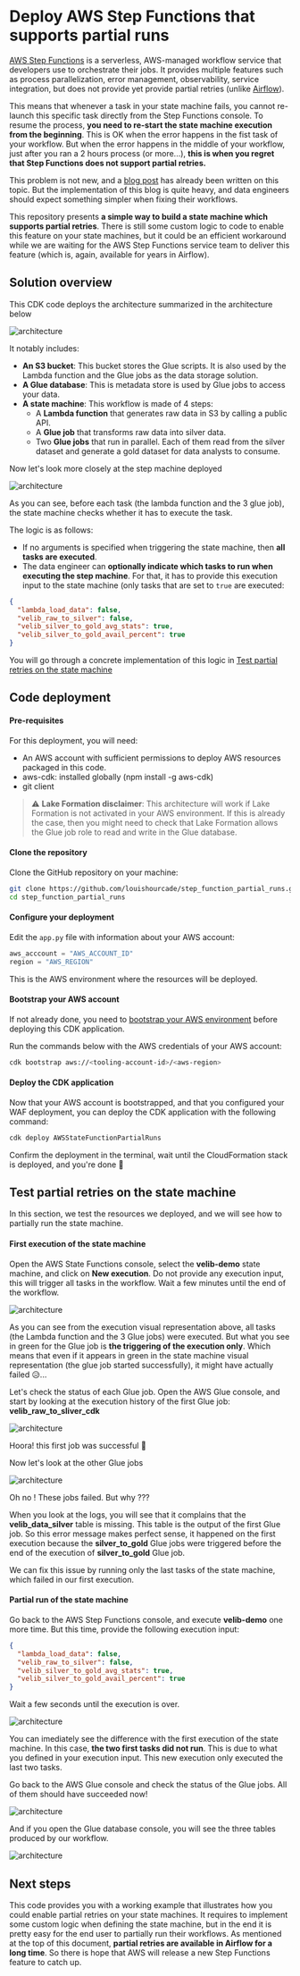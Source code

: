 # Deploy AWS Step Functions that supports partial runs

[AWS Step Functions](https://aws.amazon.com/step-functions/?step-functions.sort-by=item.additionalFields.postDateTime&step-functions.sort-order=desc)
is a serverless, AWS-managed workflow service that developers use to
orchestrate their jobs. It provides multiple features such as process parallelization,
error management, observability, service integration, but does not provide yet provide partial retries (unlike [Airflow](https://airflow.apache.org/docs/apache-airflow/stable/dag-run.html#re-run-tasks)).

This means that whenever a task in your state machine fails, you cannot re-launch this specific task directly from the Step Functions console.
To resume the process, **you need to re-start the state machine execution from the beginning**. This is OK when the error happens
in the fist task of your workflow. But when the error happens in the middle of your workflow, just after you ran a 2 hours process (or more...),
**this is when you regret that Step Functions does not support partial retries.**

This problem is not new, and a [blog post](https://aws.amazon.com/blogs/compute/resume-aws-step-functions-from-any-state/)
has already been written on this topic. But the implementation of this blog is quite heavy, and data engineers should expect something
simpler when fixing their workflows.

This repository presents **a simple way to build a state machine which supports partial retries**. There is still some custom logic to
code to enable this feature on your state machines, but it could be an efficient workaround while we are waiting for the AWS Step Functions
service team to deliver this feature (which is, again, available for years in Airflow).

## Solution overview

This CDK code deploys the architecture summarized in the architecture below

![architecture](assets/img/step_function_partial.png)

It notably includes:
* **An S3 bucket**: This bucket stores the Glue scripts. It is also used by the Lambda function and the Glue jobs as the data storage solution.
* **A Glue database**: This is metadata store is used by Glue jobs to access your data.
* **A state machine**: This workflow is made of 4 steps:
    * A **Lambda function** that generates raw data in S3 by calling a public API.
    * A **Glue job** that transforms raw data into silver data.
    * Two **Glue jobs** that run in parallel. Each of them read from the silver dataset and generate a gold dataset for 
    data analysts to consume.
      
Now let's look more closely at the step machine deployed

![architecture](assets/img/step_function_definition.PNG)

As you can see, before each task (the lambda function and the 3 glue job), the state machine checks whether it has to execute the task.

The logic is as follows:
* If no arguments is specified when triggering the state machine, then **all tasks are executed**.
* The data engineer can **optionally indicate which tasks to run when executing the step machine**. 
  For that, it has to provide this execution input to the state machine (only tasks that are set to `true` are executed:
```json
{
  "lambda_load_data": false,
  "velib_raw_to_silver": false,
  "velib_silver_to_gold_avg_stats": true,
  "velib_silver_to_gold_avail_percent": true
}
```

You will go through a concrete implementation of this logic in [Test partial retries on the state machine](#test)

## Code deployment

#### Pre-requisites

For this deployment, you will need:
* An AWS account with sufficient permissions to deploy AWS resources packaged in this code.
* aws-cdk: installed globally (npm install -g aws-cdk) 
* git client

> :warning: **Lake Formation disclaimer**: This architecture will work if Lake Formation is not activated in your AWS environment. If this is already the case, then you might need to check that Lake Formation allows the Glue job role to read and write in the Glue database. 

#### Clone the repository
Clone the GitHub repository on your machine:

```bash
git clone https://github.com/louishourcade/step_function_partial_runs.git
cd step_function_partial_runs
```

#### Configure your deployment

Edit the `app.py` file with information about your AWS account:

```python
aws_acccount = "AWS_ACCOUNT_ID"
region = "AWS_REGION"
```

This is the AWS environment where the resources will be deployed.

#### Bootstrap your AWS account

If not already done, you need to [bootstrap your AWS environment](https://docs.aws.amazon.com/cdk/v2/guide/bootstrapping.html) before deploying this CDK application.

Run the commands below with the AWS credentials of your AWS account:

```bash
cdk bootstrap aws://<tooling-account-id>/<aws-region>
```

#### Deploy the CDK application

Now that your AWS account is bootstrapped, and that you configured your WAF deployment, you can deploy the CDK application with the following command:

```bash
cdk deploy AWSStateFunctionPartialRuns
```

Confirm the deployment in the terminal, wait until the CloudFormation stack is deployed, and you're done 🎉

## Test partial retries on the state machine <a name="test"></a>

In this section, we test the resources we deployed, and we will see how to partially run the state machine.

#### First execution of the state machine

Open the AWS State Functions console, select the **velib-demo** state machine, and click on **New execution**. Do not provide any execution input,
this will trigger all tasks in the workflow. Wait a few minutes until the end of the workflow.

![architecture](assets/img/step_function_run_1.PNG)

As you can see from the execution visual representation above, all tasks (the Lambda function and the 3 Glue jobs) were executed.
But what you see in green for the Glue job is **the triggering of the execution only**. Which means that even if it appears in green in the state machine visual representation (the glue job started successfully),
it might have actually failed 😥...

Let's check the status of each Glue job. Open the AWS Glue console, and start by looking at the execution history of the first Glue job: **velib_raw_to_sliver_cdk**

![architecture](assets/img/glue_job_raw_silver.PNG)

Hoora! this first job was successful 🥳

Now let's look at the other Glue jobs

![architecture](assets/img/glue_job_silver_gold_avg_stats_1.PNG)

Oh no ! These jobs failed. But why ???

When you look at the logs, you will see that it complains that the **velib_data_silver** table is missing. This table is the output of the first Glue job.
So this error message makes perfect sense, it happened on the first execution because the **silver_to_gold** Glue jobs were triggered before the end
of the execution of **silver_to_gold** Glue job.

We can fix this issue by running only the last tasks of the state machine, which failed in our first execution.

#### Partial run of the state machine

Go back to the AWS Step Functions console, and execute **velib-demo** one more time. But this time, provide the following execution input:

```json
{
  "lambda_load_data": false,
  "velib_raw_to_silver": false,
  "velib_silver_to_gold_avg_stats": true,
  "velib_silver_to_gold_avail_percent": true
}
```

Wait a few seconds until the execution is over.

![architecture](assets/img/step_function_run_2.PNG)

You can imediately see the difference with the first execution of the state machine. In this case, **the two first tasks did not run**.
This is due to what you defined in your execution input. This new execution only executed the last two tasks.

Go back to the AWS Glue console and check the status of the Glue jobs. All of them should have succeeded now!

![architecture](assets/img/glue_job_silver_gold_avg_stats_2.PNG)

And if you open the Glue database console, you will see the three tables produced by our workflow.

![architecture](assets/img/glue_database.PNG)

## Next steps

This code provides you with a working example that illustrates how you could enable partial retries on your state machines.
It requires to implement some custom logic when defining the state machine, but in the end it is pretty easy for the end user to partially run their workflows.
As mentioned at the top of this document, **partial retries are available in Airflow for a long time**. So there is hope that AWS
will release a new Step Functions feature to catch up.
